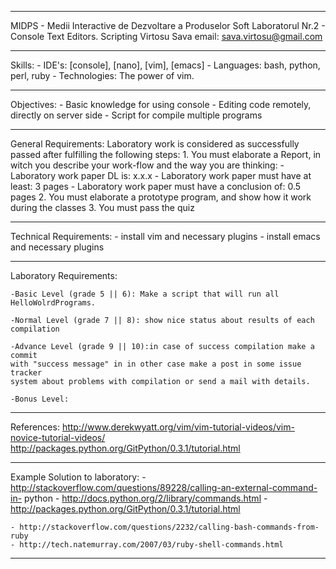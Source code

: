 *******************************************************************************
MIDPS - Medii Interactive de Dezvoltare a Produselor Soft
Laboratorul Nr.2 - Console Text Editors. Scripting
Virtosu Sava
email: sava.virtosu@gmail.com
*******************************************************************************
Skills:
	- IDE's: [console], [nano], [vim], [emacs]
	- Languages: bash, python, perl, ruby
	- Technologies: The power of vim.
*******************************************************************************
Objectives: 
	- Basic knowledge for using console 
	- Editing code remotely, directly on server side
	- Script for compile multiple programs
*******************************************************************************
General Requirements:
	Laboratory work is considered as successfully passed after fulfilling the 
	following steps:
		1. You must elaborate a Report, in witch you describe your work-flow 
		and the way you are thinking:
			- Laboratory work paper DL is: x.x.x
			- Laboratory work paper must have at least: 3 pages
			- Laboratory work paper must have a conclusion of: 0.5 pages
		2. You must elaborate a prototype program, and show how it work during
		the classes
		3. You must pass the quiz 
*******************************************************************************
Technical Requirements:
	- install vim and necessary plugins
	- install emacs and necessary plugins
*******************************************************************************
Laboratory Requirements:

	-Basic Level (grade 5 || 6): Make a script that will run all 
	HelloWolrdPrograms.

	-Normal Level (grade 7 || 8): show nice status about results of each 
	compilation

	-Advance Level (grade 9 || 10):in case of success compilation make a commit 
	with "success message" in in other case make a post in some issue tracker 
	system about problems with compilation or send a mail with details.

	-Bonus Level:
*******************************************************************************
References:
http://www.derekwyatt.org/vim/vim-tutorial-videos/vim-novice-tutorial-videos/
http://packages.python.org/GitPython/0.3.1/tutorial.html

*******************************************************************************
Example Solution to laboratory:
	- http://stackoverflow.com/questions/89228/calling-an-external-command-in-
	python
	- http://docs.python.org/2/library/commands.html
	- http://packages.python.org/GitPython/0.3.1/tutorial.html

	- http://stackoverflow.com/questions/2232/calling-bash-commands-from-ruby
	- http://tech.natemurray.com/2007/03/ruby-shell-commands.html

*******************************************************************************